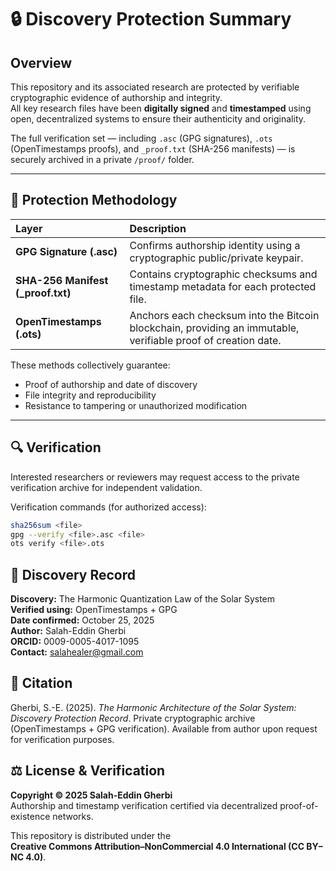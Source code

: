 # 🔒 Discovery Protection Summary

## Overview
This repository and its associated research are protected by verifiable cryptographic evidence of authorship and integrity.  
All key research files have been **digitally signed** and **timestamped** using open, decentralized systems to ensure their authenticity and originality.

The full verification set — including `.asc` (GPG signatures), `.ots` (OpenTimestamps proofs), and `_proof.txt` (SHA-256 manifests) — is securely archived in a private `/proof/` folder.

---

## 🧾 Protection Methodology

| Layer | Description |
|:------|:-------------|
| **GPG Signature (.asc)** | Confirms authorship identity using a cryptographic public/private keypair. |
| **SHA-256 Manifest (_proof.txt)** | Contains cryptographic checksums and timestamp metadata for each protected file. |
| **OpenTimestamps (.ots)** | Anchors each checksum into the Bitcoin blockchain, providing an immutable, verifiable proof of creation date. |

These methods collectively guarantee:
- Proof of authorship and date of discovery  
- File integrity and reproducibility  
- Resistance to tampering or unauthorized modification  

---

## 🔍 Verification

Interested researchers or reviewers may request access to the private verification archive for independent validation.

Verification commands (for authorized access):

```bash
sha256sum <file>
gpg --verify <file>.asc <file>
ots verify <file>.ots
```

## 📗 Discovery Record

**Discovery:** The Harmonic Quantization Law of the Solar System  
**Verified using:** OpenTimestamps + GPG  
**Date confirmed:** October 25, 2025  
**Author:** Salah-Eddin Gherbi  
**ORCID:** 0009-0005-4017-1095  
**Contact:** salahealer@gmail.com

## 📜 Citation

Gherbi, S.-E. (2025). *The Harmonic Architecture of the Solar System: Discovery Protection Record*. 
Private cryptographic archive (OpenTimestamps + GPG verification). 
Available from author upon request for verification purposes.

## ⚖️ License & Verification

**Copyright © 2025 Salah-Eddin Gherbi**  
Authorship and timestamp verification certified via decentralized proof-of-existence networks.

This repository is distributed under the  
**Creative Commons Attribution–NonCommercial 4.0 International (CC BY–NC 4.0)**.
